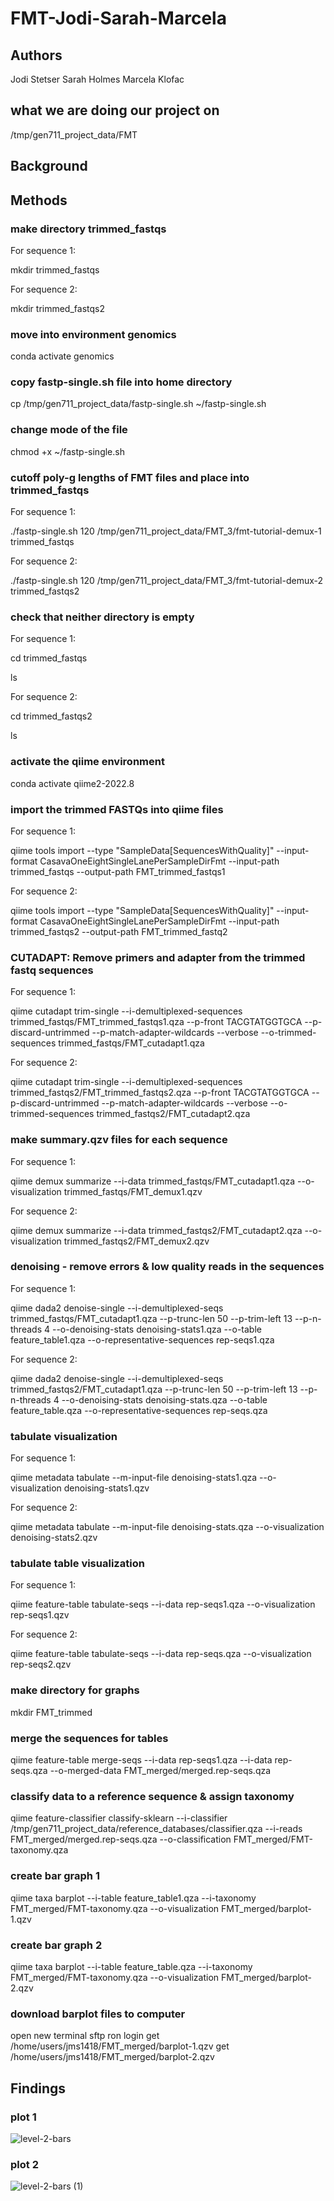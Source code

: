 # FMT-Jodi-Sarah-Marcela

## Authors
Jodi Stetser
Sarah Holmes
Marcela Klofac

## what we are doing our project on
/tmp/gen711_project_data/FMT

## Background

## Methods
### make directory trimmed_fastqs
For sequence 1:

mkdir trimmed_fastqs

For sequence 2:

mkdir trimmed_fastqs2
### move into environment genomics
conda activate genomics
### copy fastp-single.sh file into home directory
cp /tmp/gen711_project_data/fastp-single.sh ~/fastp-single.sh
### change mode of the file 
chmod +x ~/fastp-single.sh
### cutoff poly-g lengths of FMT files and place into trimmed_fastqs
For sequence 1:

./fastp-single.sh 120 /tmp/gen711_project_data/FMT_3/fmt-tutorial-demux-1 trimmed_fastqs

For sequence 2:

./fastp-single.sh 120 /tmp/gen711_project_data/FMT_3/fmt-tutorial-demux-2 trimmed_fastqs2
### check that neither directory is empty
For sequence 1:

cd trimmed_fastqs

ls

For sequence 2:

cd trimmed_fastqs2

ls
### activate the qiime environment
conda activate qiime2-2022.8
### import the trimmed FASTQs into qiime files
For sequence 1:

qiime tools import --type "SampleData[SequencesWithQuality]" --input-format CasavaOneEightSingleLanePerSampleDirFmt --input-path trimmed_fastqs --output-path FMT_trimmed_fastqs1

For sequence 2:

qiime tools import --type "SampleData[SequencesWithQuality]" --input-format CasavaOneEightSingleLanePerSampleDirFmt --input-path trimmed_fastqs2 --output-path FMT_trimmed_fastq2
### CUTADAPT: Remove primers and adapter from the trimmed fastq sequences
For sequence 1:

qiime cutadapt trim-single --i-demultiplexed-sequences trimmed_fastqs/FMT_trimmed_fastqs1.qza --p-front TACGTATGGTGCA --p-discard-untrimmed --p-match-adapter-wildcards --verbose --o-trimmed-sequences trimmed_fastqs/FMT_cutadapt1.qza

For sequence 2:

qiime cutadapt trim-single --i-demultiplexed-sequences trimmed_fastqs2/FMT_trimmed_fastqs2.qza --p-front TACGTATGGTGCA --p-discard-untrimmed --p-match-adapter-wildcards --verbose --o-trimmed-sequences trimmed_fastqs2/FMT_cutadapt2.qza
### make summary.qzv files for each sequence
For sequence 1:

qiime demux summarize --i-data trimmed_fastqs/FMT_cutadapt1.qza --o-visualization trimmed_fastqs/FMT_demux1.qzv

For sequence 2:

qiime demux summarize --i-data trimmed_fastqs2/FMT_cutadapt2.qza --o-visualization trimmed_fastqs2/FMT_demux2.qzv
### denoising - remove errors & low quality reads in the sequences
For sequence 1:

qiime dada2 denoise-single --i-demultiplexed-seqs trimmed_fastqs/FMT_cutadapt1.qza --p-trunc-len 50 --p-trim-left 13 --p-n-threads 4 --o-denoising-stats denoising-stats1.qza --o-table feature_table1.qza --o-representative-sequences rep-seqs1.qza

For sequence 2:

qiime dada2 denoise-single --i-demultiplexed-seqs trimmed_fastqs2/FMT_cutadapt1.qza --p-trunc-len 50 --p-trim-left 13 --p-n-threads 4 --o-denoising-stats denoising-stats.qza --o-table feature_table.qza --o-representative-sequences rep-seqs.qza
### tabulate visualization
For sequence 1:

qiime metadata tabulate --m-input-file denoising-stats1.qza --o-visualization denoising-stats1.qzv

For sequence 2:

qiime metadata tabulate --m-input-file denoising-stats.qza --o-visualization denoising-stats2.qzv
### tabulate table visualization
For sequence 1:

qiime feature-table tabulate-seqs --i-data rep-seqs1.qza --o-visualization rep-seqs1.qzv

For sequence 2:

qiime feature-table tabulate-seqs --i-data rep-seqs.qza --o-visualization rep-seqs2.qzv
### make directory for graphs
mkdir FMT_trimmed
### merge the sequences for tables 
qiime feature-table merge-seqs --i-data rep-seqs1.qza --i-data rep-seqs.qza --o-merged-data FMT_merged/merged.rep-seqs.qza
### classify data to a reference sequence & assign taxonomy
qiime feature-classifier classify-sklearn --i-classifier /tmp/gen711_project_data/reference_databases/classifier.qza --i-reads FMT_merged/merged.rep-seqs.qza --o-classification FMT_merged/FMT-taxonomy.qza
### create bar graph 1
qiime taxa barplot --i-table feature_table1.qza --i-taxonomy FMT_merged/FMT-taxonomy.qza --o-visualization FMT_merged/barplot-1.qzv
### create bar graph 2
qiime taxa barplot --i-table feature_table.qza --i-taxonomy FMT_merged/FMT-taxonomy.qza --o-visualization FMT_merged/barplot-2.qzv
### download barplot files to computer
open new terminal
sftp ron login
get /home/users/jms1418/FMT_merged/barplot-1.qzv
get /home/users/jms1418/FMT_merged/barplot-2.qzv

## Findings
### plot 1
![level-2-bars](https://user-images.githubusercontent.com/130576738/235961767-09ddaa46-097f-4ecb-8c6c-b515664d36ef.svg)
### plot 2
![level-2-bars (1)](https://user-images.githubusercontent.com/130576738/235961798-3c69334c-9614-40b1-aeff-7525d826f4de.svg)



